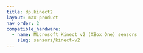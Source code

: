 ```yaml
---
title: dp.kinect2
layout: max-product
nav_order: 2
compatible_hardware:
  - name: Microsoft Kinect v2 (XBox One) sensors
    slug: sensors/kinect-v2
---
```

